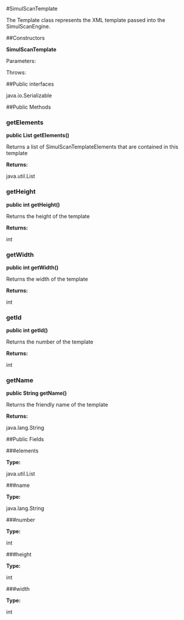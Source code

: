 #SimulScanTemplate

The Template class represents the XML template passed into the SimulScanEngine.



##Constructors

**SimulScanTemplate**



Parameters:

Throws:

##Public interfaces

java.io.Serializable

##Public Methods

### getElements

**public List getElements()**

Returns a list of SimulScanTemplateElements that are contained in this template

**Returns:**

java.util.List

### getHeight

**public int getHeight()**

Returns the height of the template

**Returns:**

int

### getWidth

**public int getWidth()**

Returns the width of the template

**Returns:**

int

### getId

**public int getId()**

Returns the number of the template

**Returns:**

int

### getName

**public String getName()**

Returns the friendly name of the template

**Returns:**

java.lang.String

##Public Fields

###elements



**Type:**

java.util.List

###name



**Type:**

java.lang.String

###number



**Type:**

int

###height



**Type:**

int

###width



**Type:**

int

